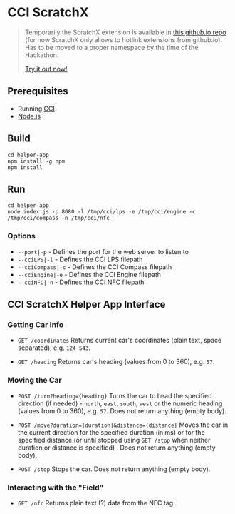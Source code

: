 # CCI ScratchX

> Temporarily the ScratchX extension is available in [this github.io repo](https://github.com/mikhail-irdeto/mikhail-irdeto.github.io) (for now ScratchX only allows to hotlink extensions from github.io). 
> Has to be moved to a proper namespace by the time of the Hackathon.
>
> [Try it out now!](http://scratchx.org/?url=https://mikhail-irdeto.github.io/cci.js)

##  Prerequisites

* Running [CCI](https://gitlab.emea.irdeto.com/iaa-hackathon/irdeto-cci)
* [Node.js](https://nodejs.org/en/download/current/)

## Build

```
cd helper-app
npm install -g npm
npm install
```

## Run

```
cd helper-app
node index.js -p 8080 -l /tmp/cci/lps -e /tmp/cci/engine -c /tmp/cci/compass -n /tmp/cci/nfc
```

### Options

* `--port|-p` - Defines the port for the web server to listen to
* `--cciLPS|-l` - Defines the CCI LPS filepath
* `--cciCompass|-c` - Defines the CCI Compass filepath
* `--cciEngine|-e` - Defines the CCI Engine filepath
* `--cciNFC|-n` - Defines the CCI NFC filepath

## CCI ScratchX Helper App Interface 

### Getting Car Info

* `GET /coordinates` 
    Returns current car's coordinates (plain text, space separated), e.g. `124 543`.
    
* `GET /heading` 
    Returns car's heading (values from 0 to 360), e.g. `57`.

### Moving the Car

* `POST /turn?heading={heading}` 
    Turns the car to head the specified direction (if needed) - `north`, `east`, `south`, `west` or the numeric heading (values from 0 to 360), e.g. `57`.
    Does not return anything (empty body). 
    
* `POST /move?duration={duration}&distance={distance}` 
    Moves the car in the current direction for the specified duration (in ms) or for the specified distance (or until stopped using `GET /stop` when neither duration or distance is specified) .
    Does not return anything (empty body).
    
* `POST /stop`
    Stops the car.
    Does not return anything (empty body).

### Interacting with the "Field"

* `GET /nfc`
    Returns plain text (?) data from the NFC tag.
